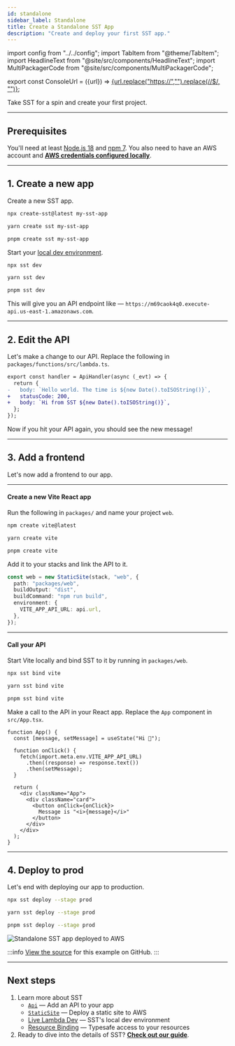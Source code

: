 ```yaml
---
id: standalone
sidebar_label: Standalone
title: Create a Standalone SST App
description: "Create and deploy your first SST app."
---
```


import config from "../../config";
import TabItem from "@theme/TabItem";
import HeadlineText from "@site/src/components/HeadlineText";
import MultiPackagerCode from "@site/src/components/MultiPackagerCode";

export const ConsoleUrl = ({url}) =>
<a href={url}>{url.replace("https://","").replace(/\/$/, "")}</a>;

<HeadlineText>

Take SST for a spin and create your first project.

</HeadlineText>

---

## Prerequisites

You'll need at least [Node.js 18](https://nodejs.org/) and [npm 7](https://www.npmjs.com/). You also need to have an AWS account and [**AWS credentials configured locally**](advanced/iam-credentials.md#loading-from-a-file).

---

## 1. Create a new app

Create a new SST app.

<MultiPackagerCode>
<TabItem value="npm">

```bash
npx create-sst@latest my-sst-app
```

</TabItem>
<TabItem value="yarn">

```bash
yarn create sst my-sst-app
```

</TabItem>
<TabItem value="pnpm">

```bash
pnpm create sst my-sst-app
```

</TabItem>
</MultiPackagerCode>

Start your [local dev environment](live-lambda-development.md).

<MultiPackagerCode>
<TabItem value="npm">

```bash
npx sst dev
```

</TabItem>
<TabItem value="yarn">

```bash
yarn sst dev
```

</TabItem>
<TabItem value="pnpm">

```bash
pnpm sst dev
```

</TabItem>
</MultiPackagerCode>

This will give you an API endpoint like — `https://m69caok4q0.execute-api.us-east-1.amazonaws.com`.

---

## 2. Edit the API

Let's make a change to our API. Replace the following in `packages/functions/src/lambda.ts`.

```diff title="packages/functions/src/lambda.ts"
export const handler = ApiHandler(async (_evt) => {
  return {
-   body: `Hello world. The time is ${new Date().toISOString()}`,
+   statusCode: 200,
+   body: `Hi from SST ${new Date().toISOString()}`,
  };
});
```

Now if you hit your API again, you should see the new message!

---

## 3. Add a frontend

Let's now add a frontend to our app.

---

#### Create a new Vite React app

Run the following in `packages/` and name your project `web`.

<MultiPackagerCode>
<TabItem value="npm">

```bash
npm create vite@latest
```

</TabItem>
<TabItem value="yarn">

```bash
yarn create vite
```

</TabItem>
<TabItem value="pnpm">

```bash
pnpm create vite
```

</TabItem>
</MultiPackagerCode>

Add it to your stacks and link the API to it.

```ts title="stacks/MyStack.ts" {6}
const web = new StaticSite(stack, "web", {
  path: "packages/web",
  buildOutput: "dist",
  buildCommand: "npm run build",
  environment: {
    VITE_APP_API_URL: api.url,
  },
});
```

---

#### Call your API

Start Vite locally and bind SST to it by running in `packages/web`.

<MultiPackagerCode>
<TabItem value="npm">

```bash
npx sst bind vite
```

</TabItem>
<TabItem value="yarn">

```bash
yarn sst bind vite
```

</TabItem>
<TabItem value="pnpm">

```bash
pnpm sst bind vite
```

</TabItem>
</MultiPackagerCode>

Make a call to the API in your React app. Replace the `App` component in `src/App.tsx`.

```tsx title="packages/web/src/App.tsx" {5}
function App() {
  const [message, setMessage] = useState("Hi 👋");

  function onClick() {
    fetch(import.meta.env.VITE_APP_API_URL)
      .then((response) => response.text())
      .then(setMessage);
  }

  return (
    <div className="App">
      <div className="card">
        <button onClick={onClick}>
          Message is "<i>{message}</i>"
        </button>
      </div>
    </div>
  );
}
```

---

## 4. Deploy to prod

Let's end with deploying our app to production.

<MultiPackagerCode>
<TabItem value="npm">

```bash
npx sst deploy --stage prod
```

</TabItem>
<TabItem value="yarn">

```bash
yarn sst deploy --stage prod
```

</TabItem>
<TabItem value="pnpm">

```bash
pnpm sst deploy --stage prod
```

</TabItem>
</MultiPackagerCode>

![Standalone SST app deployed to AWS](/img/start/standalone-sst-app-deployed-to-aws.png)

:::info
[View the source](https://github.com/sst/sst/tree/master/examples/quickstart-standalone) for this example on GitHub.
:::

---

## Next steps

1. Learn more about SST
   - [`Api`](../constructs/Api.md) — Add an API to your app
   - [`StaticSite`](../constructs/StaticSite.md) — Deploy a static site to AWS
   - [Live Lambda Dev](../live-lambda-development.md) — SST's local dev environment
   - [Resource Binding](../resource-binding.md) — Typesafe access to your resources
2. Ready to dive into the details of SST? <a href={config.guide}>**Check out our guide**</a>.

